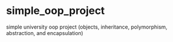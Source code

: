 # simple_oop_project
simple university oop project (objects, inheritance, polymorphism, abstraction, and encapsulation)
